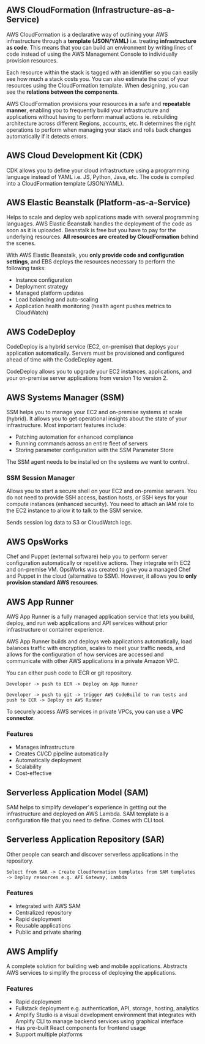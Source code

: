 ## AWS CloudFormation (Infrastructure-as-a-Service)

AWS CloudFormation is a declarative way of outlining your AWS infrastructure through a **template (JSON/YAML)** i.e. treating **infrastructure as code**. This means that you can build an environment by writing lines of code instead of using the AWS Management Console to individually provision resources.

Each resource within the stack is tagged with an identifier so you can easily see how much a stack costs you. You can also estimate the cost of your resources using the CloudFormation template. When designing, you can see the **relations between the components**.

AWS CloudFormation provisions your resources in a safe and **repeatable manner**, enabling you to frequently build your infrastructure and applications without having to perform manual actions ie. rebuilding architecture across different Regions, accounts, etc. It determines the right operations to perform when managing your stack and rolls back changes automatically if it detects errors.

## AWS Cloud Development Kit (CDK)

CDK allows you to define your cloud infrastructure using a programming language instead of YAML i.e. JS, Python, Java, etc. The code is compiled into a CloudFormation template (JSON/YAML).

## AWS Elastic Beanstalk (Platform-as-a-Service)

Helps to scale and deploy web applications made with several programming languages. AWS Elastic Beanstalk handles the deployment of the code as soon as it is uploaded. Beanstalk is free but you have to pay for the underlying resources. **All resources are created by CloudFormation** behind the scenes.

With AWS Elastic Beanstalk, you **only provide code and configuration settings**, and EBS deploys the resources necessary to perform the following tasks:

- Instance configuration
- Deployment strategy
- Managed platform updates
- Load balancing and auto-scaling
- Application health monitoring (health agent pushes metrics to CloudWatch)

## AWS CodeDeploy

CodeDeploy is a hybrid service (EC2, on-premise) that deploys your application automatically. Servers must be provisioned and configured ahead of time with the CodeDeploy agent.

CodeDeploy allows you to upgrade your EC2 instances, applications, and your on-premise server applications from version 1 to version 2.

## AWS Systems Manager (SSM)

SSM helps you to manage your EC2 and on-premise systems at scale (hybrid). It allows you to get operational insights about the state of your infrastructure. Most important features include:

- Patching automation for enhanced compliance
- Running commands across an entire fleet of servers
- Storing parameter configuration with the SSM Parameter Store

The SSM agent needs to be installed on the systems we want to control.

### SSM Session Manager

Allows you to start a secure shell on your EC2 and on-premise servers. You do not need to provide SSH access, bastion hosts, or SSH keys for your compute instances (enhanced security). You need to attach an IAM role to the EC2 instance to allow it to talk to the SSM service.

Sends session log data to S3 or CloudWatch logs.

## AWS OpsWorks

Chef and Puppet (external software) help you to perform server configuration automatically or repetitive actions. They integrate with EC2 and on-premise VM. OpsWorks was created to give you a managed Chef and Puppet in the cloud (alternative to SSM). However, it allows you to **only provision standard AWS resources**.

## AWS App Runner

AWS App Runner is a fully managed application service that lets you build, deploy, and run web applications and API services without prior infrastructure or container experience.

AWS App Runner builds and deploys web applications automatically, load balances traffic with encryption, scales to meet your traffic needs, and allows for the configuration of how services are accessed and communicate with other AWS applications in a private Amazon VPC.

You can either push code to ECR or git repository.

```
Developer -> push to ECR -> Deploy on App Runner
```

```
Developer -> push to git -> trigger AWS CodeBuild to run tests and push to ECR -> Deploy on AWS Runner
```

To securely access AWS services in private VPCs, you can use a **VPC connector**.

### Features

- Manages infrastructure
- Creates CI/CD pipeline automatically
- Automatically deployment
- Scalability
- Cost-effective

## Serverless Application Model (SAM)

SAM helps to simplify developer's experience in getting out the infrastructure and deployed on AWS Lambda. SAM template is a configuration file that you need to define. Comes with CLI tool.

## Serverless Application Repository (SAR)

Other people can search and discover serverless applications in the repository.

```
Select from SAR -> Create CloudFormation templates from SAM templates -> Deploy resources e.g. API Gateway, Lambda
```

### Features

- Integrated with AWS SAM
- Centralized repository
- Rapid deployment
- Reusable applications
- Public and private sharing

## AWS Amplify

A complete solution for building web and mobile applications. Abstracts AWS services to simplify the process of deploying the applications.

### Features

- Rapid deployment
- Fullstack deployment e.g. authentication, API, storage, hosting, analytics
- Amplify Studio is a visual development environment that integrates with Amplify CLI to manage backend services using graphical interface
- Has pre-built React components for frontend usage
- Support multiple platforms
